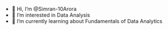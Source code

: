 - 👋 Hi, I’m @Simran-10Arora
- 👀 I’m interested in Data Analysis
- 🌱 I’m currently learning about Fundamentals of Data Analytics


<!---
Simran-10Arora/Simran-10Arora is a ✨ special ✨ repository because its `README.md` (this file) appears on your GitHub profile.
You can click the Preview link to take a look at your changes.
--->
